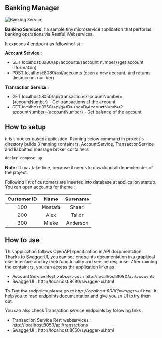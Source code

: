 ## Banking Manager


![Banking Service](https://mshaeri.com/blog/wp-content/uploads/2022/06/BankingServices.jpg)

**Banking Services** is a sample tiny microservice application that performs banking operations via Restful Webservices.

It exposes 4 endpoint as following list :

**Account Service :**

- GET localhost:8080/api/accounts/{account number} (get account information)
- POST localhost:8080/api/accounts (open a new account, and returns the account number)


**Transaction Service :**

- GET localhost:8050/api/transactions?accountNumber={accountNumber} - Get transactions of the account
- GET localhost:8050/api/getBalanceByAccountNumber?accountNumber={accountNumber} - Get balance of the account


## How to setup
It is a docker based application. Running below command in project's directory builds 3 running containers, AccountService, TransactionService and Rabbitmq message broker containers:

```bash
docker-compose up
```
**Note** : It may take time, because it needs to download all dependencies of the project.

Following list of customers are inserted into database at application startup, You can open accounts for theme :

| Customer ID | Name | Surename |
|   :---:   |  :---:   |  :---: |
| 100   | Mostafa     | Shaeri    |
| 200     | Alex       | Tailor      |
| 300     | Mieke       | Anderson      |



## How to use
This application follows OpenAPI specification in API documentation. Thanks to SwaggerUI, you can see endpoints documentation in a graphical user interface and try their functionality and see the response. After running the containers, you can access the application links as :

- Account Service Rest webservices : http://localhost:8080/api/accounts
- SwaggerUI : http://localhost:8080/swagger-ui.html


To Test the endpoints please go to *http://localhost:8080/swagger-ui.html*. It help you to read endpoints documentation and give you an UI to try them out.


You can also check Transaction service endpoints by following links :

- Transaction Service Rest webservices : http://localhost:8050/api/transactions
- SwaggerUI : http://localhost:8050/swagger-ui.html
